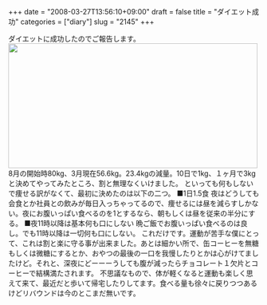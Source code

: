 +++
date = "2008-03-27T13:56:10+09:00"
draft = false
title = "ダイエット成功"
categories = ["diary"]
slug = "2145"
+++

ダイエットに成功したのでご報告します。
<img src="http://ieiriblog.img.jugem.jp/20080327_437116.png" width="500" height="250" alt="" class="pict" />
8月の開始時80kg、3月現在56.6kg。23.4kgの減量。10日で1kg、１ヶ月で3kgと決めてやってみたところ、割と無理なくいけました。
といっても何もしないで痩せる訳がなくて、最初に決めたのは以下の二つ。
■1日1.5食
夜はどうしても会食とか社員との飲みが毎日入っちゃってるので、痩せるには昼を減らすしかない。夜にお腹いっぱい食べるのを1とするなら、朝もしくは昼を従来の半分にする。
■夜11時以降は基本何も口にしない
晩ご飯でお腹いっぱい食べるのは良し。でも11時以降は一切何も口にしない。
これだけです。運動が苦手な僕にとって、これは割と楽に守る事が出来ました。あとは細かい所で、缶コーヒーを無糖もしくは微糖にするとか、おやつの最後の一口を我慢したりとかは心がけてましたけど。それと、深夜にどーーーうしても腹が減ったらチョコレート１欠片とコーヒーで結構満たされます。
不思議なもので、体が軽くなると運動も楽しく思えて来て、最近だと歩いて帰宅したりしてます。食べる量も徐々に戻りつつあるけどリバウンドは今のとこまだ無いです。
